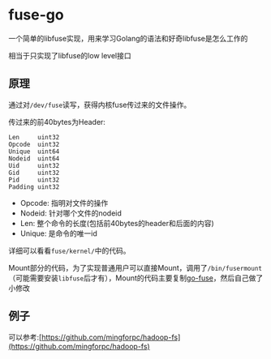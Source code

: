 # fuse-go

一个简单的libfuse实现，用来学习Golang的语法和好奇libfuse是怎么工作的

相当于只实现了libfuse的low level接口

## 原理

通过对`/dev/fuse`读写，获得内核fuse传过来的文件操作。

传过来的前40bytes为Header:

```
Len     uint32
Opcode  uint32
Unique  uint64
Nodeid  uint64
Uid     uint32
Gid     uint32
Pid     uint32
Padding uint32
```

* Opcode: 指明对文件的操作
* Nodeid: 针对哪个文件的nodeid
* Len: 整个命令的长度(包括前40bytes的header和后面的内容)
* Unique: 是命令的唯一id

详细可以看看`fuse/kernel/`中的代码。

Mount部分的代码，为了实现普通用户可以直接Mount，调用了`/bin/fusermount`（可能需要安装`libfuse`后才有），Mount的代码主要复制[go-fuse](https://github.com/hanwen/go-fuse)，然后自己做了小修改

## 例子

可以参考:[https://github.com/mingforpc/hadoop-fs](https://github.com/mingforpc/hadoop-fs)
